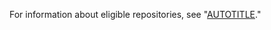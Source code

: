 For information about eligible repositories, see "[AUTOTITLE](/code-security/code-scanning/enabling-code-scanning/configuring-default-setup-for-code-scanning-at-scale#eligible-repositories-default-setup)."
